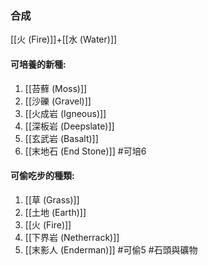 ### 合成
[[火 (Fire)]]+[[水 (Water)]]

#### 可培養的新種:
1. [[苔蘚 (Moss)]]
2. [[沙礫 (Gravel)]]
3. [[火成岩 (Igneous)]]
4. [[深板岩 (Deepslate)]]
5. [[玄武岩 (Basalt)]]
6. [[末地石 (End Stone)]]
#可培6 
#### 可偷吃步的種類:
1. [[草 (Grass)]]
2. [[土地 (Earth)]]
3. [[火 (Fire)]]
4. [[下界岩 (Netherrack)]]
5. [[末影人 (Enderman)]]
#可偷5 
#石頭與礦物